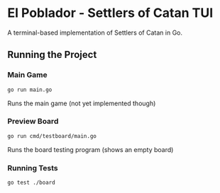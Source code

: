 # El Poblador - Settlers of Catan TUI

A terminal-based implementation of Settlers of Catan in Go.


## Running the Project

### Main Game

```bash
go run main.go
```

Runs the main game (not yet implemented though)

### Preview Board
```bash
go run cmd/testboard/main.go
```
Runs the board testing program (shows an empty board)

### Running Tests
```bash
go test ./board
```
